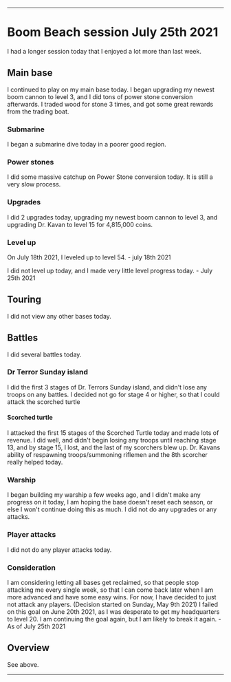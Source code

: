 
***

# Boom Beach session July 25th 2021

I had a longer session today that I enjoyed a lot more than last week.

## Main base

I continued to play on my main base today. I began upgrading my newest boom cannon to level 3, and I did tons of power stone conversion afterwards. I traded wood for stone 3 times, and got some great rewards from the trading boat.

### Submarine

I began a submarine dive today in a poorer good region.

### Power stones

I did some massive catchup on Power Stone conversion today. It is still a very slow process.

### Upgrades

I did 2 upgrades today, upgrading my newest boom cannon to level 3, and upgrading Dr. Kavan to level 15 for 4,815,000 coins.

### Level up

On July 18th 2021, I leveled up to level 54. - july 18th 2021

I did not level up today, and I made very little level progress today. - July 25th 2021

## Touring

I did not view any other bases today.

## Battles

I did several battles today.

### Dr Terror Sunday island

I did the first 3 stages of Dr. Terrors Sunday island, and didn't lose any troops on any battles. I decided not go for stage 4 or higher, so that I could attack the scorched turtle

#### Scorched turtle

I attacked the first 15 stages of the Scorched Turtle today and made lots of revenue. I did well, and didn't begin losing any troops until reaching stage 13, and by stage 15, I lost, and the last of my scorchers blew up. Dr. Kavans ability of respawning troops/summoning riflemen and the 8th scorcher really helped today.
 
### Warship

I began building my warship a few weeks ago, and I didn't make any progress on it today, I am hoping the base doesn't reset each season, or else I won't continue doing this as much. I did not do any upgrades or any attacks.

### Player attacks

I did not do any player attacks today.

### Consideration

I am considering letting all bases get reclaimed, so that people stop attacking me every single week, so that I can come back later when I am more advanced and have some easy wins. For now, I have decided to just not attack any players. (Decision started on Sunday, May 9th 2021) I failed on this goal on June 20th 2021, as I was desperate to get my headquarters to level 20. I am continuing the goal again, but I am likely to break it again. - As of July 25th 2021

## Overview

See above.

***
